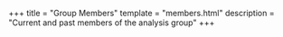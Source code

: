 +++
title = "Group Members"
template = "members.html"
description = "Current and past members of the analysis group"
+++
